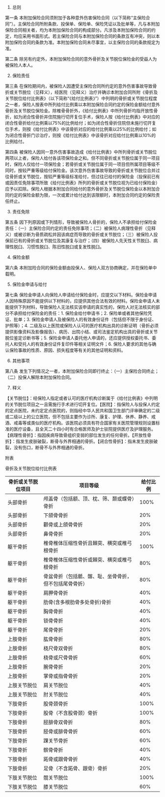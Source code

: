 1. 总则

第一条 本附加保险合同须附加于各种意外伤害保险合同（以下简称“主保险合同”）。主保险合同所附条款、投保单、保险单、保险凭证以及批单等，凡与本附加保险合同相关者，均为本附加保险合同的构成部分。凡涉及本附加保险合同的约定，均应采用书面形式。若主保险合同与本附加保险合同的条款互有冲突，则以本附加保险合同的条款为准。本附加保险合同未尽事宜，以主保险合同的条款规定为准。

第二条 除另有约定外，本附加保险合同的意外骨折及关节脱位保险金的受益人为被保险人本人。

2. 保险责任

第三条 在保险期间内，被保险人因遭受主保险合同所约定的意外伤害事故导致骨折或关节脱位（见释义），经医院（见释义）治疗并确诊本附加合同所附《骨折及关节脱位给付比例表》（以下简称“《给付比例表》”）中列明的骨折或关节脱位程度之一者，保险人按表中所列给付比例乘以本附加保险合同约定的保险金额给付意外骨折及关节脱位保险金。除椎骨骨折外，《给付比例表》中所列骨折均指开放性骨折，如为闭合性骨折并住院施行切开复位手术，保险人按《给付比例表》中对应的闭合性骨折给付比例乘以75%的比例给付；如为闭合性骨折住院但未施行切开复位手术，则按《给付比例表》中该骨折对应的给付比例乘以25%的比例给付；如为闭合性骨折门诊治疗，则按《给付比例表》中该骨折对应给付比例乘以10%的比例给付。

第四条 被保险人因同一意外伤害事故造成《给付比例表》中所列骨折或关节脱位两项以上者，保险人给付各该项保险金之和。但不同骨折或关节脱位属于同一项目时，保险人仅给付一项保险金；若骨折或关节脱位属于同一项目但所属项目等级不同时，按较严重等级给付保险金。该次意外伤害事故导致的骨折或关节脱位合并过往骨折或关节脱位，按较严重等级标准给付，但过往已给付的保险金（投保前已有或因责任免除事项所致《给付比例表》所列的骨折或关节脱位视为已给付保险金）应予以扣除。保险人根据本附加合同给付的意外骨折及关节脱位保险金以本附加合同约定的保险金额为限，一次或累计给付达到该限额时，本附加合同约定的保险责任终止。

3. 责任免除

第五条 因下列原因或下列情形，导致被保险人骨折的，保险人不承担给付保险金责任：（一）主保险合同约定的责任免除事项；（二）被保险人病理性骨折（见释义）或被诊断为骨质疏松并因该病症而导致的骨折或关节脱位；（三）被保险人投保前已有的骨折或关节脱位及其康复与治疗；（四）被保险人先天性关节脱臼、病理性脱臼、习惯性脱臼、陈旧性脱臼或复发性脱臼。

4. 保险金额

第六条 本附加险合同的保险金额由投保人、保险人双方协商确定，并在保险单中载明。

5. 保险金申请与给付

第七条 保险金申请人向保险人申请给付保险金时，应提交以下材料。保险金申请人因特殊原因不能提供以下材料的，应提供其他合法有效的材料。保险金申请人未能提供下列材料，导致保险人无法核实该申请的真实性的，保险人对无法核实的部分不承担给付保险金的责任：1. 保险金给付申请书；2. 保险单或者其他保险凭证、批单；3. 保险金申请人及被保险人的有效身份证件（包括但不限于身份证、护照等）；4. 二级及以上医院或保险人认可的医疗机构出具的诊断证明（骨折必须提供影像资料及影像报告）、病历、出院小结、或司法鉴定机构出具的骨折或关节脱位鉴定诊断书等；5. 保险金申请人委托他人申请的，还应提供授权委托书、委托人和受托人的有效身份证件复印件等相关证明文件；6. 保险人要求的其他与确认保险事故的性质、原因、损失程度等有关的其他证明和资料。

6. 其他事项

第八条 发生下列情况之一者，本附加保险合同即行终止：（一）主保险合同终止；（二）投保人解除本附加保险合同。

7. 释义

【关节脱位】：经保险人指定或者认可的医疗机构诊断属于《给付比例表》中列明的关节脱位项目之一且需施行手术进行切开复位。【医院】：指保险人与投保人约定的定点医院，未约定定点医院的，则指经中华人民共和国卫生部门评审确定的二级或二级以上的公立医院，但不包括主要作为诊所、康复、护理、休养、静养、戒酒、戒毒等或类似的医疗机构。该医院必须具有符合国家有关医院管理规则设置标准的医疗设备，且全天二十四小时有合格医师及护士驻院提供医疗及护理服务。【病理性骨折】：指因疾病导致骨组织变弱的部位发生的任何骨折。【开放性骨折】：指发生皮肤破裂，断骨与外界相通的骨折。【闭合性骨折】：指未发生皮肤破裂，没有伤口，断骨不与外界相通的骨折。

附表

骨折及关节脱位给付比例表

| 骨折或关节脱位项目 | 项目等级 | 给付比例 |
|---------------------|----------|----------|
| 头部骨折            | 颅盖骨（包括额、顶、枕、筛、颞或蝶骨）骨折 | 100%     |
| 头部骨折            | 下颌骨骨折 | 20%      |
| 头部骨折            | 颧骨或上颌骨骨折 | 20%      |
| 头部骨折            | 鼻骨骨折 | 20%      |
| 躯干骨折            | 椎骨椎体压缩性骨折且棘突、横突或椎弓根骨折 | 100%     |
| 躯干骨折            | 椎骨椎体压缩性骨折或棘突、横突或椎弓根骨折 | 80%      |
| 躯干骨折            | 骨盆骨折（包括骶、髂、耻、坐骨骨折，但不包括尾骨骨折） | 80%      |
| 躯干骨折            | 肩胛骨骨折 | 40%      |
| 躯干骨折            | 肋骨(含多根肋骨多处骨折)骨折 | 40%      |
| 躯干骨折            | 胸骨骨折 | 40%      |
| 躯干骨折            | 锁骨骨折 | 40%      |
| 躯干骨折            | 尾骨骨折 | 20%      |
| 上肢骨折            | 肱骨骨折 | 80%      |
| 上肢骨折            | 桡尺骨双骨折 | 80%      |
| 上肢骨折            | 桡骨或尺骨骨折 | 60%      |
| 上肢骨折            | 腕骨骨折 | 20%      |
| 上肢骨折            | 掌骨或指骨骨折 | 20%      |
| 上肢关节脱位        | 肩关节脱位 | 40%      |
| 上肢关节脱位        | 肘关节脱位 | 40%      |
| 下肢骨折            | 股骨颈骨折 | 100%     |
| 下肢骨折            | 股骨（不含股骨颈）骨折 | 100%     |
| 下肢骨折            | 胫腓骨双骨折 | 80%      |
| 下肢骨折            | 胫骨或腓骨骨折 | 60%      |
| 下肢骨折            | 踝关节骨折 | 60%      |
| 下肢骨折            | 髌骨骨折 | 40%      |
| 下肢骨折            | 跖骨或跟骨骨折 | 40%      |
| 下肢骨折            | 足骨（不含跖骨、跟骨）骨折 | 20%      |
| 下肢关节脱位        | 髋关节脱位 | 100%     |
| 下肢关节脱位        | 膝关节脱位 | 60%      |